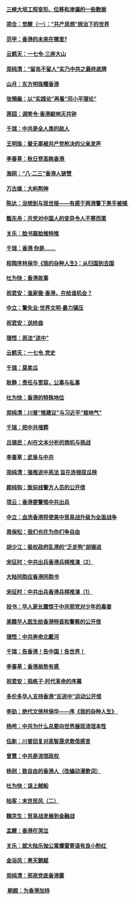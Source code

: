 #### [三峡大坝工程变形、位移和渗漏的一些数据](../pages/nsc993/n11478232.md?t=08261155) 
#### [郑合：觉醒（一）：“共产思想”统治下的世界](../pages/nsc993/n11477663.md?t=08261155) 
#### [范甲：香港的未来在哪里?](../pages/nsc993/n11477249.md?t=08261155) 
#### [云鹤天：一七令·三座大山](../pages/nsc993/n11477192.md?t=08261155) 
#### [郑纯清：“留岛不留人”实乃中共之最终底牌](../pages/nsc993/n11476160.md?t=08261155) 
#### [山月：东方明珠耀香港](../pages/nsc993/n11476077.md?t=08261155) 
#### [张翎燊：以“实践论”再看“邓小平理论”](../pages/nsc993/n11475733.md?t=08261155) 
#### [莲园：调笑令‧香港敲响灭共钟](../pages/nsc993/n11475723.md?t=08261155) 
#### [千瑞：中共是全人类的敌人](../pages/nsc993/n11475329.md?t=08261155) 
#### [王明珠：替无辜被共产党枪决的父亲发声](../pages/nsc993/n11474570.md?t=08261155) 
#### [李春草：秋日登高眺香港 ](../pages/nsc993/n11474491.md?t=08261155) 
#### [海网：“八·二三”香港人链赞 ](../pages/nsc993/n11474538.md?t=08261155) 
#### [万古缘：大屿荆神](../pages/nsc993/n11474401.md?t=08261155) 
#### [陈达：没想到与现世报——有感于两港警下黑手被捕 ](../pages/nsc993/n11472557.md?t=08261155) 
#### [甑东舟：共党对中国人的变异令人不寒而栗](../pages/nsc993/n11472496.md?t=08261155) 
#### [关乐：脸书扇脸推特推](../pages/nsc993/n11472488.md?t=08261155) 
#### [千瑞：香港  你是…… ](../pages/nsc993/n11472459.md?t=08261155) 
#### [程翔序林保华《我的杂种人生》：从归国到去国](../pages/nsc993/n11472369.md?t=08261155) 
#### [吐为快：香港故事](../pages/nsc993/n11471931.md?t=08261155) 
#### [祝君安：渔家傲‧香港，在给谁机会？](../pages/nsc993/n11469718.md?t=08261155) 
#### [中立：警失业‧世界文明‧暴力镇压](../pages/nsc993/n11467566.md?t=08261155) 
#### [祝君安：送终曲](../pages/nsc993/n11467546.md?t=08261155) 
#### [理悟：恶法“送中”](../pages/nsc993/n11467290.md?t=08261155) 
#### [云鹤天：一七令.党史](../pages/nsc993/n11464122.md?t=08261155) 
#### [千瑞：莫卖瓜](../pages/nsc993/n11463014.md?t=08261155) 
#### [耿静：责任与宽容，公事与私事](../pages/nsc993/n11462810.md?t=08261155) 
#### [吐为快：香港的特殊地位](../pages/nsc993/n11462562.md?t=08261155) 
#### [郑纯清：川普“推建议”与习近平“接地气”](../pages/nsc993/n11461683.md?t=08261155) 
#### [千瑞：把中共埋葬](../pages/nsc993/n11461658.md?t=08261155) 
#### [吕锡民：AI在文本分析的商机与挑战](../pages/nsc993/n11460607.md?t=08261155) 
#### [李春草：武皇与中共](../pages/nsc993/n11460589.md?t=08261155) 
#### [郑纯清：强推送中恶法 旨在连根拔瓜秧](../pages/nsc993/n11460526.md?t=08261155) 
#### [颜纯钩：致前线警方人员的公开信](../pages/nsc993/n11459564.md?t=08261155) 
#### [项云：香港要警惕中共出兵](../pages/nsc993/n11459530.md?t=08261155) 
#### [中立：血洗香港将使美中贸易战升级为全面战争](../pages/nsc993/n11459717.md?t=08261155) 
#### [周保松：我们也在为你们争自由](../pages/nsc993/n11459087.md?t=08261155) 
#### [胡少江：极权政府乱港的“乏走狗”胡锡进](../pages/nsc993/n11459051.md?t=08261155) 
#### [宋征时：中共出兵香港兵棋推演（2）](../pages/nsc993/n11458306.md?t=08261155) 
#### [大陆同胞应香港同胞书](../pages/nsc993/n11457241.md?t=08261155) 
#### [宋征时：中共出兵香港兵棋推演（1）](../pages/nsc993/n11455979.md?t=08261155) 
#### [投书：华人家长震惊于中共邪党对少年的毒害](../pages/nsc993/n11454664.md?t=08261155) 
#### [美籍华人医生给香港特首和警察的公开信](../pages/nsc993/n11454599.md?t=08261155) 
#### [理悟：中共奔命北戴河](../pages/nsc993/n11454254.md?t=08261155) 
#### [千瑞：告香港！告中国！告世界！](../pages/nsc993/n11452639.md?t=08261155) 
#### [李春草：香港局势有感 ](../pages/nsc993/n11452364.md?t=08261155) 
#### [祝君安：捣练子‧时代革命的序幕](../pages/nsc993/n11452353.md?t=08261155) 
#### [多伦多华人支持香港“反送中”运动公开信](../pages/nsc993/n11452323.md?t=08261155) 
#### [李劼：绝代文侠林保华——序《我的杂种人生》 ](../pages/nsc993/n11452282.md?t=08261155) 
#### [杨咤：中共为什么总要向世界展现流氓本性](../pages/nsc993/n11448899.md?t=08261155) 
#### [伍新：川普回复对高智晟求救信感言](../pages/nsc993/n11448808.md?t=08261155) 
#### [曾慧：中共是流氓政权 ](../pages/nsc993/n11447277.md?t=08261155) 
#### [杨则：致自由的香港人（改编动漫歌词）](../pages/nsc993/n11447253.md?t=08261155) 
#### [吐为快：误上贼船](../pages/nsc993/n11447241.md?t=08261155) 
#### [陆客：末世民风（二）](../pages/nsc993/n11447032.md?t=08261155) 
#### [魏京生：贸易战发展到金融战](../pages/nsc993/n11446827.md?t=08261155) 
#### [孟醒：香港在哭泣](../pages/nsc993/n11445586.md?t=08261155) 
#### [关乐：就大陆乐伽公寓爆雷寄语有良小粉红 ](../pages/nsc993/n11445344.md?t=08261155) 
#### [金浴凤：黑天鹅赋](../pages/nsc993/n11445105.md?t=08261155) 
#### [郑纯清：邪恶党底香港露](../pages/nsc993/n11444937.md?t=08261155) 
#### [ 朝颜：为香港加持](../pages/nsc993/n11444414.md?t=08261155) 
